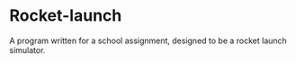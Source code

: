 # Rocket-launch
A program written for a school assignment, designed to be a rocket launch simulator.
